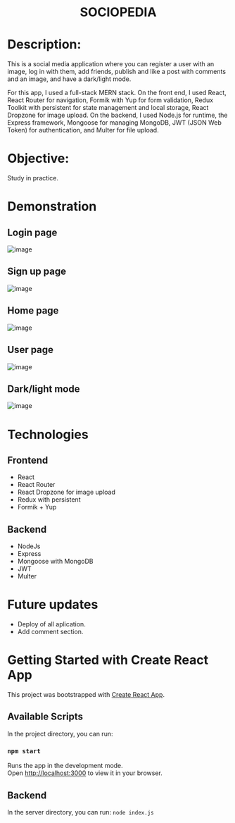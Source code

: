 <h1 align="center">SOCIOPEDIA</h1> 

# Description:

This is a social media application where you can register a user with an image, log in with them, add friends, publish and like a post with comments and an image, and have a dark/light mode.



For this app, I used a full-stack MERN stack. On the front end, I used React, React Router for navigation, Formik with Yup for form validation, Redux Toolkit with persistent for state management and local storage, React Dropzone for image upload. On the backend, I used Node.js for runtime, the Express framework, Mongoose for managing MongoDB, JWT (JSON Web Token) for authentication, and Multer for file upload.

# Objective:

Study in practice.

# Demonstration

## Login page

![image](https://user-images.githubusercontent.com/100156111/211169416-168207dd-6d47-4858-9e4f-f5bba126ce29.png)

## Sign up page

![image](https://user-images.githubusercontent.com/100156111/211169439-074bb732-478e-4fd6-8bb8-5a377551da2e.png)

## Home page

![image](https://user-images.githubusercontent.com/100156111/211169456-ace52462-8df4-4f0d-b3fa-4dc05528fa4d.png)

## User page

![image](https://user-images.githubusercontent.com/100156111/211169474-4929a092-4953-4059-a5e9-38805787e9eb.png)

## Dark/light mode 

![image](https://user-images.githubusercontent.com/100156111/211169523-ab227c56-c4d7-4030-b4e8-b572afa4ab68.png)


# Technologies

## Frontend
- React
- React Router
- React Dropzone for image upload
- Redux with persistent
- Formik + Yup

## Backend
- NodeJs
- Express
- Mongoose with MongoDB
- JWT
- Multer

# Future updates
- Deploy of all aplication.
- Add comment section.

# Getting Started with Create React App

This project was bootstrapped with [Create React App](https://github.com/facebook/create-react-app).

## Available Scripts

In the project directory, you can run:

### `npm start`

Runs the app in the development mode.\
Open [http://localhost:3000](http://localhost:3000) to view it in your browser.

## Backend

In the server directory, you can run: `node index.js`
